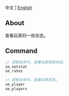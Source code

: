 中文 | [English](./README_EN.md)

## About
查看玩家的一些状态。

## Command
```c
// 控制台命令。查看玩家网络状态。
sm_netstat
sm_rates

// 控制台命令。查看玩家状态。
sm_player
sm_players
```


